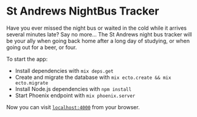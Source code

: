 # St Andrews NightBus Tracker

Have you ever missed the night bus or waited in the cold while it arrives several minutes late? Say no more...  The St Andrews night bus tracker will be your ally when going back home after a long day of studying, or when going out for a beer, or four.

To start the app:

  * Install dependencies with `mix deps.get`
  * Create and migrate the database with `mix ecto.create && mix ecto.migrate`
  * Install Node.js dependencies with `npm install`
  * Start Phoenix endpoint with `mix phoenix.server`

Now you can visit [`localhost:4000`](http://localhost:4000) from your browser.
